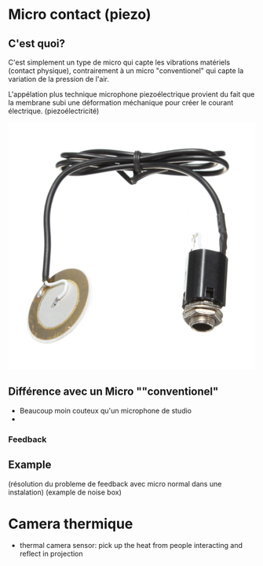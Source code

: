 # Micro contact (piezo)
## C'est quoi?
C'est simplement un type de micro qui capte les vibrations matériels (contact physique), contrairement à un micro "conventionel" qui capte la variation de la pression de l'air.

L'appélation plus technique microphone piezoélectrique provient du fait que la membrane subi une déformation méchanique pour créer le courant électrique. (piezoélectricité)

![image reference piezo microphone](/images/piezo_example.jpg)

## Différence avec un Micro ""conventionel"
- Beaucoup moin couteux qu'un microphone de studio
- 
### Feedback

## Example 
(résolution du probleme de feedback avec micro normal dans une instalation)
(example de noise box)


# Camera thermique
* thermal camera sensor: pick up the heat from people interacting and reflect in projection
